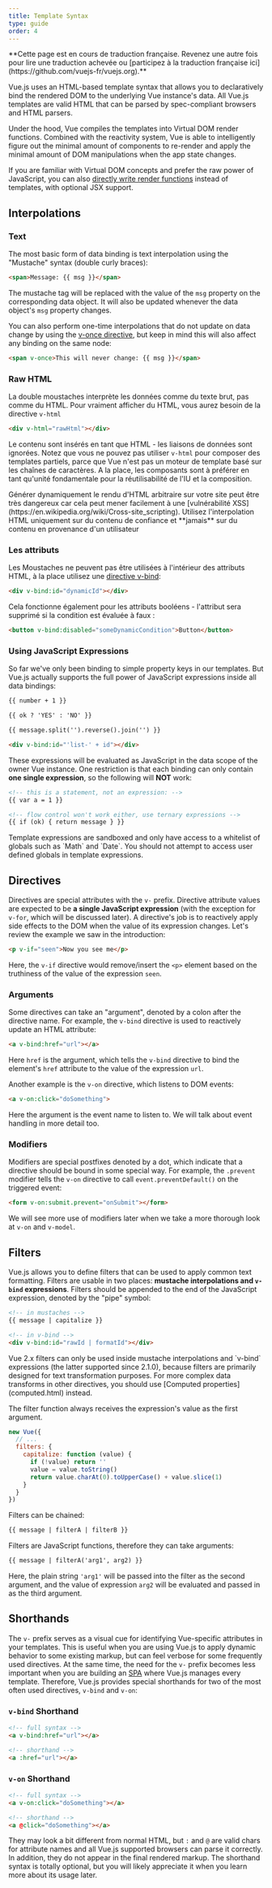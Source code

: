 ```yaml
---
title: Template Syntax
type: guide
order: 4
---
```


<p class="tip">**Cette page est en cours de traduction française. Revenez une autre fois pour lire une traduction achevée ou [participez à la traduction française ici](https://github.com/vuejs-fr/vuejs.org).**</p>Vue.js uses an HTML-based template syntax that allows you to declaratively bind the rendered DOM to the underlying Vue instance's data. All Vue.js templates are valid HTML that can be parsed by spec-compliant browsers and HTML parsers.

Under the hood, Vue compiles the templates into Virtual DOM render functions. Combined with the reactivity system, Vue is able to intelligently figure out the minimal amount of components to re-render and apply the minimal amount of DOM manipulations when the app state changes.

If you are familiar with Virtual DOM concepts and prefer the raw power of JavaScript, you can also [directly write render functions](render-function.html) instead of templates, with optional JSX support.

## Interpolations

### Text

The most basic form of data binding is text interpolation using the "Mustache" syntax (double curly braces):

``` html
<span>Message: {{ msg }}</span>
```

The mustache tag will be replaced with the value of the `msg` property on the corresponding data object. It will also be updated whenever the data object's `msg` property changes.

You can also perform one-time interpolations that do not update on data change by using the [v-once directive](../api/#v-once), but keep in mind this will also affect any binding on the same node:

``` html
<span v-once>This will never change: {{ msg }}</span>
```

### Raw HTML

La double moustaches interprète les données comme du texte brut, pas comme du HTML. Pour vraiment afficher du HTML, vous aurez besoin de la directive `v-html`

``` html
<div v-html="rawHtml"></div>
```

Le contenu sont insérés en tant que HTML - les liaisons de données sont ignorées. Notez que vous ne pouvez pas utiliser `v-html` pour composer des templates partiels, parce que Vue n'est pas un moteur de template basé sur les chaînes de caractères. A la place, les composants sont à préférer en tant qu'unité fondamentale pour la réutilisabilité de l'IU et la composition.

<p class="tip"> Générer dynamiquement le rendu d'HTML arbitraire sur votre site peut être très dangereux car cela peut mener facilement à une [vulnérabilité XSS](https://en.wikipedia.org/wiki/Cross-site_scripting). Utilisez l'interpolation HTML uniquement sur du contenu de confiance et **jamais** sur du contenu en provenance d'un utilisateur</p>

### Les attributs

Les Moustaches ne peuvent pas être utilisées à l'intérieur des attributs HTML, à la place utilisez une [directive v-bind](../api/#v-bind):

``` html
<div v-bind:id="dynamicId"></div>
```

Cela fonctionne également pour les attributs booléens - l'attribut sera supprimé si la condition est évaluée à faux :

``` html
<button v-bind:disabled="someDynamicCondition">Button</button>
```

### Using JavaScript Expressions

So far we've only been binding to simple property keys in our templates. But Vue.js actually supports the full power of JavaScript expressions inside all data bindings:

``` html
{{ number + 1 }}

{{ ok ? 'YES' : 'NO' }}

{{ message.split('').reverse().join('') }}

<div v-bind:id="'list-' + id"></div>
```

These expressions will be evaluated as JavaScript in the data scope of the owner Vue instance. One restriction is that each binding can only contain **one single expression**, so the following will **NOT** work:

``` html
<!-- this is a statement, not an expression: -->
{{ var a = 1 }}

<!-- flow control won't work either, use ternary expressions -->
{{ if (ok) { return message } }}
```

<p class="tip">Template expressions are sandboxed and only have access to a whitelist of globals such as `Math` and `Date`. You should not attempt to access user defined globals in template expressions.</p>

## Directives

Directives are special attributes with the `v-` prefix. Directive attribute values are expected to be **a single JavaScript expression** (with the exception for `v-for`, which will be discussed later). A directive's job is to reactively apply side effects to the DOM when the value of its expression changes. Let's review the example we saw in the introduction:

``` html
<p v-if="seen">Now you see me</p>
```

Here, the `v-if` directive would remove/insert the `<p>` element based on the truthiness of the value of the expression `seen`.

### Arguments

Some directives can take an "argument", denoted by a colon after the directive name. For example, the `v-bind` directive is used to reactively update an HTML attribute:

``` html
<a v-bind:href="url"></a>
```

Here `href` is the argument, which tells the `v-bind` directive to bind the element's `href` attribute to the value of the expression `url`.

Another example is the `v-on` directive, which listens to DOM events:

``` html
<a v-on:click="doSomething">
```

Here the argument is the event name to listen to. We will talk about event handling in more detail too.

### Modifiers

Modifiers are special postfixes denoted by a dot, which indicate that a directive should be bound in some special way. For example, the `.prevent` modifier tells the `v-on` directive to call `event.preventDefault()` on the triggered event:

``` html
<form v-on:submit.prevent="onSubmit"></form>
```

We will see more use of modifiers later when we take a more thorough look at `v-on` and `v-model`.

## Filters

Vue.js allows you to define filters that can be used to apply common text formatting. Filters are usable in two places: **mustache interpolations and `v-bind` expressions**. Filters should be appended to the end of the JavaScript expression, denoted by the "pipe" symbol:

``` html
<!-- in mustaches -->
{{ message | capitalize }}

<!-- in v-bind -->
<div v-bind:id="rawId | formatId"></div>
```

<p class="tip">Vue 2.x filters can only be used inside mustache interpolations and `v-bind` expressions (the latter supported since 2.1.0), because filters are primarily designed for text transformation purposes. For more complex data transforms in other directives, you should use [Computed properties](computed.html) instead.</p>

The filter function always receives the expression's value as the first argument.

``` js
new Vue({
  // ...
  filters: {
    capitalize: function (value) {
      if (!value) return ''
      value = value.toString()
      return value.charAt(0).toUpperCase() + value.slice(1)
    }
  }
})
```

Filters can be chained:

``` html
{{ message | filterA | filterB }}
```

Filters are JavaScript functions, therefore they can take arguments:

``` html
{{ message | filterA('arg1', arg2) }}
```

Here, the plain string `'arg1'` will be passed into the filter as the second argument, and the value of expression `arg2` will be evaluated and passed in as the third argument.

## Shorthands

The `v-` prefix serves as a visual cue for identifying Vue-specific attributes in your templates. This is useful when you are using Vue.js to apply dynamic behavior to some existing markup, but can feel verbose for some frequently used directives. At the same time, the need for the `v-` prefix becomes less important when you are building an [SPA](https://en.wikipedia.org/wiki/Single-page_application) where Vue.js manages every template. Therefore, Vue.js provides special shorthands for two of the most often used directives, `v-bind` and `v-on`:

### `v-bind` Shorthand

``` html
<!-- full syntax -->
<a v-bind:href="url"></a>

<!-- shorthand -->
<a :href="url"></a>
```


### `v-on` Shorthand

``` html
<!-- full syntax -->
<a v-on:click="doSomething"></a>

<!-- shorthand -->
<a @click="doSomething"></a>
```

They may look a bit different from normal HTML, but `:` and `@` are valid chars for attribute names and all Vue.js supported browsers can parse it correctly. In addition, they do not appear in the final rendered markup. The shorthand syntax is totally optional, but you will likely appreciate it when you learn more about its usage later.
